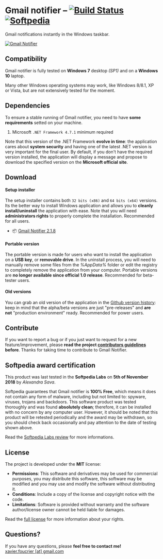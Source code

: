 # Gmail notifier – [![Build Status](https://travis-ci.org/xavierfoucrier/gmail-notifier.svg?branch=master "Travis CI - Builds")](https://travis-ci.org/xavierfoucrier/gmail-notifier) [![Softpedia](https://raw.githubusercontent.com/xavierfoucrier/gmail-notifier/master/badge/softpedia.png "Softpedia - Awarded")](http://www.softpedia.com/get/Internet/E-mail/Mail-Utilities/xavierfoucrier-Gmail-notifier.shtml#status)
Gmail notifications instantly in the Windows taskbar.

[![Gmail Notifier](https://raw.github.com/xavierfoucrier/gmail-notifier/master/gallery/main.png "Gmail Notifier - Discover the application running on Windows 7")](GALLERY.md)


## Compatibility
Gmail notifier is fully tested on **Windows 7** desktop *(SP1)* and on a **Windows 10** laptop.

Many other Windows operating systems may work, like Windows 8/8.1, XP or Vista, but are not extensively tested for the moment.


## Dependencies
To ensure a stable running of Gmail notifier, you need to have **some requirements** setted on your machine.

1. Microsoft `.NET Framework 4.7.1` minimum required

Note that this version of the .NET Framework **evolve in time**: the application cares about **system security** and having one of the latest .NET version is very important for the final user. By default, if you don't have the required version installed, the application will display a message and propose to download the specified version on the **Microsoft official site**.


## Download
#### Setup installer
The setup installer contains both `32 bits (x86)` and `64 bits (x64)` versions. Its the better way to install Windows application and allows you to **cleanly install/uninstall** the application with ease. Note that you will need **administrators rights** to properly complete the installation. Recommended for all users.

* :package: [Gmail Notifier 2.1.8](https://github.com/xavierfoucrier/gmail-notifier/releases/download/v2.1.8-release/Gmail.Notifier.2.1.8.exe)

#### Portable version
The portable version is made for users who want to install the application on a **USB key**, or **removable drive**. In the uninstall process, you will need to manually remove some files from the *%AppData%* folder or edit the registry to completely remove the application from your computer. Portable versions are **no longer available since official 1.0 release**. Recommended for beta-tester users.

#### Old versions

You can grab an old version of the application in the [Github version history](https://github.com/xavierfoucrier/gmail-notifier/tags): keep in mind that the alpha/beta versions are just "pre-releases" and **are not** "production environment" ready. Recommended for power users.


## Contribute
If you want to report a bug or if you just want to request for a new feature/improvement, please **read the project [contributors guidelines](CONTRIBUTING.md) before**. Thanks for taking time to contribute to Gmail Notifier.


## Softpedia award certification
This product was last tested in the **Softpedia Labs** on **5th of November 2018** by *Alexandra Sava*.

Softpedia guarantees that Gmail notifier is **100% Free**, which means it does not contain any form of malware, including but not limited to: spyware, viruses, trojans and backdoors. This software product was tested thoroughly and was found **absolutely clean**; therefore, it can be installed with no concern by any computer user. However, it should be noted that this product will be retested periodically and the award may be withdrawn, so you should check back occasionally and pay attention to the date of testing shown above.

Read the [Softpedia Labs review](http://www.softpedia.com/get/Internet/E-mail/Mail-Utilities/xavierfoucrier-Gmail-notifier.shtml) for more informations.


## License
The project is developed under the **MIT** license:

- **Permissions**: This software and derivatives may be used for commercial purposes, you may distribute this software, this software may be modified and you may use and modify the software without distributing it.
- **Conditions**: Include a copy of the license and copyright notice with the code.
- **Limitations**: Software is provided without warranty and the software author/license owner cannot be held liable for damages.

Read the [full license](LICENSE.md) for more information about your rights.


## Questions?
If you have any questions, please **feel free to contact me!**  
[xavier.foucrier [at] gmail.com](mailto:xavier.foucrier@gmail.com)
